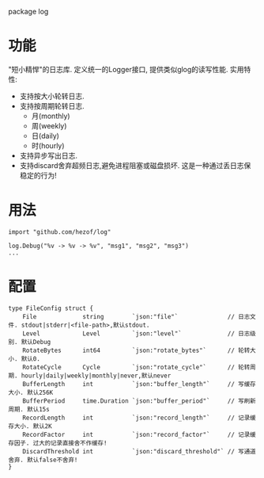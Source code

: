 package log

# 功能

"短小精悍"的日志库. 定义统一的Logger接口, 提供类似glog的读写性能. 实用特性:

- 支持按大小轮转日志.
- 支持按周期轮转日志.
    - 月(monthly)
    - 周(weekly)
    - 日(daily)
    - 时(hourly)
- 支持异步写出日志.
- 支持discard舍弃超频日志,避免进程阻塞或磁盘损坏. 这是一种通过丢日志保稳定的行为!

# 用法

```
import "github.com/hezof/log"

log.Debug("%v -> %v -> %v", "msg1", "msg2", "msg3")
...

```

# 配置

```
type FileConfig struct {
	File             string        `json:"file"`              // 日志文件. stdout|stderr|<file-path>,默认stdout.
	Level            Level         `json:"level"`             // 日志级别. 默认Debug
	RotateBytes      int64         `json:"rotate_bytes"`      // 轮转大小. 默认0.
	RotateCycle      Cycle         `json:"rotate_cycle"`      // 轮转周期. hourly|daily|weekly|monthly|never,默认never
	BufferLength     int           `json:"buffer_length"`     // 写缓存大小. 默认256K
	BufferPeriod     time.Duration `json:"buffer_period"`     // 写刷新周期. 默认15s
	RecordLength     int           `json:"record_length"`     // 记录缓存大小. 默认2K
	RecordFactor     int           `json:"record_factor"`     // 记录缓存因子. 过大的记录直接舍不作缓存!
	DiscardThreshold int           `json:"discard_threshold"` // 写通道舍弃. 默认false不舍弃!
}
```


